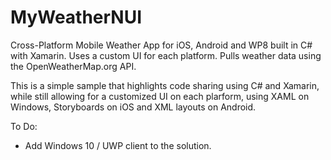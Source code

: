 # MyWeatherNUI
Cross-Platform Mobile Weather App for iOS, Android and WP8 built in C# with Xamarin. Uses a custom UI for each platform. Pulls weather data using the OpenWeatherMap.org API.

This is a simple sample that highlights code sharing using C# and Xamarin, while still allowing for a customized UI on each plarform, using XAML on Windows, Storyboards on iOS and XML layouts on Android.

To Do:
- Add Windows 10 / UWP client to the solution.
